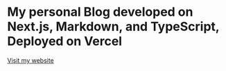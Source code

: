 # My personal Blog developed on Next.js, Markdown, and TypeScript, Deployed on Vercel

[Visit my website](https://hongyiii.dev)
